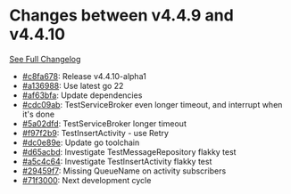 # Changes between v4.4.9 and v4.4.10

[See Full Changelog](https://github.com/pydio/cells/compare/v4.4.9...v4.4.10)

- [#c8fa678](https://github.com/pydio/cells/commit/c8fa6785fcb86feb48242fecd079167e8b058a0e): Release v4.4.10-alpha1
- [#a136988](https://github.com/pydio/cells/commit/a136988124cf6635f663028632608787453f6888): Use latest go 22
- [#af63bfa](https://github.com/pydio/cells/commit/af63bfad8605a7e9a9ec778c98d2811ca7fc411a): Update dependencies
- [#cdc09ab](https://github.com/pydio/cells/commit/cdc09abbec3762cada6a6d44f2ba5b9403000971): TestServiceBroker even longer timeout, and interrupt when it's done
- [#5a02dfd](https://github.com/pydio/cells/commit/5a02dfd73d8ed8d606c9df7036d1625ceb8f7ca4): TestServiceBroker longer timeout
- [#f97f2b9](https://github.com/pydio/cells/commit/f97f2b90691f9b19bd10c4aab658cc4adf1dac4d): TestInsertActivity - use Retry
- [#dc0e89e](https://github.com/pydio/cells/commit/dc0e89efca48281bb13674e139eba16a0eb4f081): Update go toolchain
- [#d65acbd](https://github.com/pydio/cells/commit/d65acbd8f5eff6bf728c677dd12d9dd6c69e95c4): Investigate TestMessageRepository flakky test
- [#a5c4c64](https://github.com/pydio/cells/commit/a5c4c6415c3520365700121681364953eadcb041): Investigate TestInsertActivity flakky test
- [#29459f7](https://github.com/pydio/cells/commit/29459f73ff96f53e834c7baf911f9e53cd6d640d): Missing QueueName on activity subscribers
- [#71f3000](https://github.com/pydio/cells/commit/71f3000a5528364e910cb0e3e0b9d9f80b683e83): Next development cycle
